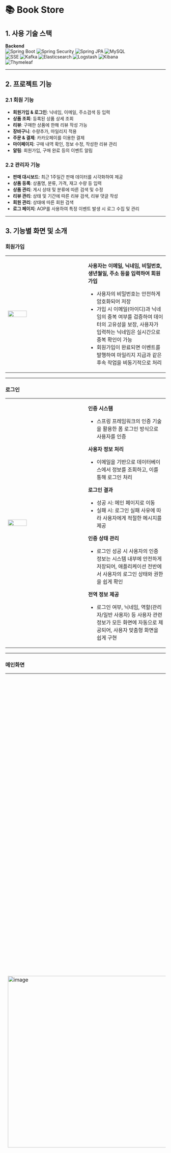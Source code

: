 # 📚 Book Store

## 1. 사용 기술 스택

**Backend**  
![Spring Boot](https://img.shields.io/badge/Spring%20Boot-6DB33F?style=for-the-badge&logo=spring-boot&logoColor=white)
![Spring Security](https://img.shields.io/badge/Spring%20Security-6DB33F?style=for-the-badge&logo=spring-security&logoColor=white)
![Spring JPA](https://img.shields.io/badge/Spring%20JPA-6DB33F?style=for-the-badge&logo=spring&logoColor=white)
![MySQL](https://img.shields.io/badge/MySQL-4479A1?style=for-the-badge&logo=mysql&logoColor=white)  
![SSE](https://img.shields.io/badge/SSE-FF4500?style=for-the-badge)
![Kafka](https://img.shields.io/badge/Apache%20Kafka-231F20?style=for-the-badge&logo=apache-kafka&logoColor=white)
![Elasticsearch](https://img.shields.io/badge/Elasticsearch-005571?style=for-the-badge&logo=elasticsearch&logoColor=white)
![Logstash](https://img.shields.io/badge/Logstash-F47A20?style=for-the-badge&logo=logstash&logoColor=white)
![Kibana](https://img.shields.io/badge/Kibana-005571?style=for-the-badge&logo=kibana&logoColor=white)  
![Thymeleaf](https://img.shields.io/badge/Thymeleaf-005F0F?style=for-the-badge&logo=thymeleaf&logoColor=white)

---

## 2. 프로젝트 기능

### 2.1 회원 기능
- **회원가입 & 로그인**: 닉네임, 이메일, 주소검색 등 입력
- **상품 조회**: 등록된 상품 상세 조회
- **리뷰**: 구매한 상품에 한해 리뷰 작성 가능
- **장바구니**: 수량추가, 마일리지 적용
- **주문 & 결제**: 카카오페이를 이용한 결제
- **마이페이지**: 구매 내역 확인, 정보 수정, 작성한 리뷰 관리
- **알림**: 회원가입, 구매 완료 등의 이벤트 알림

### 2.2 관리자 기능
- **판매 대시보드**: 최근 1주일간 판매 데이터를 시각화하여 제공
- **상품 등록**:  상품명, 분류, 가격, 재고 수량 등 입력
- **상품 관리**:  게시 상태 및 분류에 따른 검색 및 수정   
- **리뷰 관리**: 상태 및 기간에 따른 리뷰 검색, 리뷰 댓글 작성
- **회원 관리**: 상태에 따른 회원 검색
- **로그 페이지**: AOP를 사용하여 특정 이벤트 발생 시 로그 수집 및 관리  

---
## **3. 기능별 화면 및 소개**

### **회원가입**  

<table>
  <tr>
    <td width="50%">
      <img src="https://github.com/user-attachments/assets/491a7c5f-542c-4d88-9f0e-6fa582114589" width="50%">  
    </td>
    <td width="50%">
      <p><b>사용자는 이메일, 닉네임, 비밀번호, 생년월일, 주소 등을 입력하여  회원가입</b></p>
      <ul>
        <li>사용자의 비밀번호는 안전하게 암호화되어 저장</li>
        <li>가입 시 이메일(아이디)과 닉네임의 중복 여부를 검증하여 데이터의 고유성을 보장, 사용자가 입력하는 닉네임은 실시간으로 중복 확인이 가능</li>
        <li>회원가입이 완료되면 이벤트를 발행하여 마일리지 지급과 같은 후속 작업을 비동기적으로 처리</li>
      </ul>
    </td>
  </tr>
</table>



---
### **로그인**  
<table>
  <tr>
    <td width="50%">
      <img src="https://github.com/user-attachments/assets/aa6e99a5-03c0-4c64-81ff-e64b4a489eaf" width="50%">  
    </td>
    <td width="50%">
      <p><b>인증 시스템</b></p>
      <ul>
        <li>스프링 프레임워크의 인증 기술을 활용한 폼 로그인 방식으로 사용자를 인증</li>
      </ul>
      <p><b>사용자 정보 처리</b></p>
      <ul>
        <li>이메일을 기반으로 데이터베이스에서 정보를 조회하고, 이를 통해 로그인 처리</li>
      </ul>
       <p><b>로그인 결과</b></p>
      <ul>
        <li>성공 시: 메인 페이지로 이동</li>
        <li>실패 시: 로그인 실패 사유에 따라 사용자에게 적절한 메시지를 제공</li>
      </ul>
       <p><b>인증 상태 관리</b></p>
      <ul>
        <li>로그인 성공 시 사용자의 인증 정보는 시스템 내부에 안전하게 저장되어, 애플리케이션 전반에서 사용자의 로그인 상태와 권한을 쉽게 확인</li>
      </ul>
       <p><b>전역 정보 제공</b></p>
      <ul>
        <li> 로그인 여부, 닉네임, 역할(관리자/일반 사용자) 등 사용자 관련 정보가 모든 화면에 자동으로 제공되어, 사용자 맞춤형 화면을 쉽게 구현</li>
      </ul>
    </td>
  </tr>
</table>

---
### **메인화면**  
<table>
  <tr>
    <td width="50%">
      <img width="1043" height="539" alt="image" src="https://github.com/user-attachments/assets/7ce25651-ccdb-4844-9599-52dffe7ddc7c" width="80%"/>
    </td>
    <td width="50%">
      <p><b>동적 UI</b></p>
      <ul>
        <li>로그인 여부와 사용자 권한(관리자/일반 사용자)에 따라 내비게이션 바의 메뉴(예: 로그인/로그아웃 버튼, 관리자 페이지 링크)가 유동적으로 변경</li>
      </ul>
       <p><b>상품 목록 표시</b></p>
      <ul>
        <li>판매 중지 상품을 제외하고, 품절 상품은 별도 표시하여 사용자에게 직관적인 상품 정보를 제공</li>
      </ul>
    </td>
  </tr>
</table>



---
### **상품 조회**  

<table>
  <tr>
    <td width="50%">
     <img src="https://github.com/user-attachments/assets/389216e2-062b-4bab-8dc6-e7f46083804e" width="90%">  
    </td>
    <td width="50%">
      <p><b>상품 상세 정보</b></p>
      <ul>
        <li>상품명, 이미지, 가격, 재고, 상세 설명 등을 제공하며, 품절 여부를 직관적으로 표시</li>
      </ul>
       <p><b>리뷰 시스템</b></p>
      <ul>
        <li>상품의 평균 별점 및 총 리뷰 수</li>
        <li>리뷰 작성은 구매 이력이 있는 사용자에게 상품당 1회로 제한</li>
      </ul>
       <p><b>알림</b></p>
      <ul>
        <li>리뷰 작성 시 카프카(Kafka)를 활용하여 관리자에게 '새로운 리뷰 등록' 알림을 비동기적으로 전송</li>
      </ul>
    </td>
  </tr>
</table>


---

 <img src="https://github.com/user-attachments/assets/1fdb23c8-87e0-4471-9bce-21247e2b7f76">

### **장바구니**  

<table>
  <tr>
    <td>
     <img src="https://github.com/user-attachments/assets/1fdb23c8-87e0-4471-9bce-21247e2b7f76">  
    </td>
    <td width="30%">
      <br>
       <br>
      <p><b>상품 관리</b></p>
      <ul>
        <li>장바구니 내 상품의 수량을 조절하고 개별 삭제가 가능. 이미 담긴 상품을 추가하면 수량이 합산</li>
      </ul>
       <p><b실시간 금액 계산</b></p>
      <ul>
        <li>수량 변경 및 마일리지 사용에 따라 상품별 가격, 적립 포인트, 마일리지 활용 그리고 총 결제 금액이 실시간으로 업데이트</li>
      </ul>
    </td>
  </tr>
</table>


---

### **주문**  
<img src="https://github.com/user-attachments/assets/f40590b8-31fa-4949-ac30-10222dad0d22" width="70%"> 

---

### **결제내역**  
<img src="https://github.com/user-attachments/assets/94f62c38-0ee9-4e10-971f-019b697287f6" width="70%">  

---

### **알림 시스템**  

<img src="https://github.com/user-attachments/assets/2756c754-199a-4cd0-94f3-d13181923838" width="45%">  
<img src="https://github.com/user-attachments/assets/a24d5732-cdcc-4b25-8e91-d38728ec2832" width="45%">  
<p><b> 장바구니</b></p>
      <ul>
        <li>로그인 시, 헤더의 장바구니 아이콘에 현재 담긴 상품 개수가 실시간으로 업데이트</li>
      </ul>
       <p><b>실시간 알림 (SSE)</b></p>
      <ul>
        <li>이벤트를 활용하여 새로운 알림이 도착하면 종 모양 아이콘 색상이 변하고, 알림 확인 시 목록을 불러오는 등 사용자에게 실시간으로 중요한 정보를 전달</li>
      </ul>
---

### **마이페이지**  
<img src="https://github.com/user-attachments/assets/0d8274e2-3ecf-42a7-bd99-0f267c6f08ff" width="25%">  
<img src="https://github.com/user-attachments/assets/e6696ed3-70a3-4fc7-9d0c-96bf9035b9d5" width="45%">
<img src="https://github.com/user-attachments/assets/7a1572b6-91d3-4cdd-8692-ae0719ac2eac" width="45%">
---

### **판매 대시보드**  
![Image](https://github.com/user-attachments/assets/d1e3d06d-5b7c-4a71-b5aa-136fac51292c)
---

### **상품 등록**  
![Image](https://github.com/user-attachments/assets/0c1af8a3-c9cc-4242-af87-024f46a8c66f)
---

### **상품 관리**  
![Image](https://github.com/user-attachments/assets/9ae30b3e-af40-4f6c-8d43-e957bfa64ad5)
---

### **리뷰 관리**  
![Image](https://github.com/user-attachments/assets/92afc4be-b2ad-43e3-8982-c8962032fcc7)
---

### **회원 관리**  
![Image](https://github.com/user-attachments/assets/098122fc-a1ec-44b8-bbd6-86c0809d09b1)
---
.
### **이벤트로그**  
![Image](https://github.com/user-attachments/assets/23f60174-c217-48cf-98dd-1dd5d84f6d3b)



